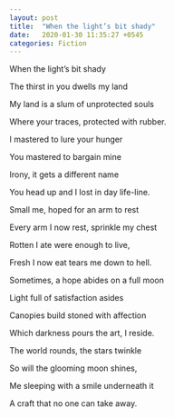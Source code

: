 ```yaml
---
layout: post
title:  "When the light’s bit shady"
date:   2020-01-30 11:35:27 +0545
categories: Fiction
---
```

When the light’s bit shady

The thirst in you dwells my land

My land is a slum of unprotected souls

Where your traces, protected with rubber.



I mastered to lure your hunger

You mastered to bargain mine

Irony, it gets a different name

You head up and I lost in day life-line.



Small me, hoped for an arm to rest

Every arm I now rest, sprinkle my chest

Rotten I ate were enough to live,

Fresh I now eat tears me down to hell.



Sometimes, a hope abides on a full moon

Light full of satisfaction asides

Canopies build stoned with affection

Which darkness pours the art, I reside.



The world rounds, the stars twinkle

So will the glooming moon shines,

Me sleeping with a smile underneath it

A craft that no one can take away.